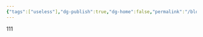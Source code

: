 ```yaml
---
{"tags":["useless"],"dg-publish":true,"dg-home":false,"permalink":"/blog/test2/","dgPassFrontmatter":true}
---
```


111